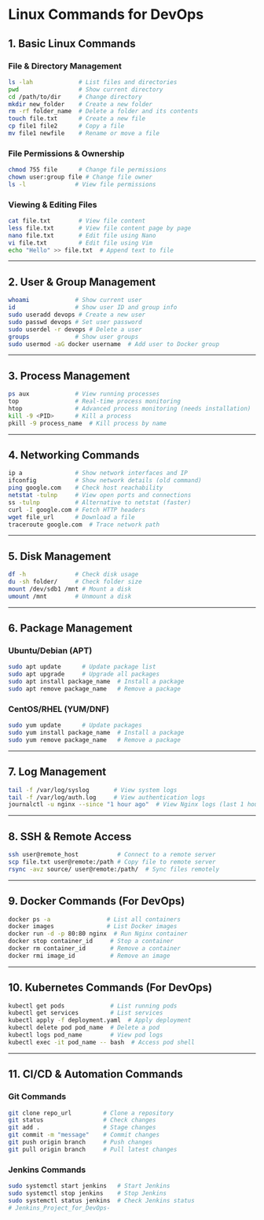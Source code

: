 # Linux Commands for DevOps

## 1. Basic Linux Commands

### **File & Directory Management**
```bash
ls -lah             # List files and directories
pwd                 # Show current directory
cd /path/to/dir     # Change directory
mkdir new_folder    # Create a new folder
rm -rf folder_name  # Delete a folder and its contents
touch file.txt      # Create a new file
cp file1 file2      # Copy a file
mv file1 newfile    # Rename or move a file
```

### **File Permissions & Ownership**
```bash
chmod 755 file      # Change file permissions
chown user:group file # Change file owner
ls -l              # View file permissions
```

### **Viewing & Editing Files**
```bash
cat file.txt        # View file content
less file.txt       # View file content page by page
nano file.txt       # Edit file using Nano
vi file.txt         # Edit file using Vim
echo "Hello" >> file.txt  # Append text to file
```

---

## 2. User & Group Management
```bash
whoami             # Show current user
id                 # Show user ID and group info
sudo useradd devops # Create a new user
sudo passwd devops # Set user password
sudo userdel -r devops # Delete a user
groups             # Show user groups
sudo usermod -aG docker username  # Add user to Docker group
```

---

## 3. Process Management
```bash
ps aux             # View running processes
top                # Real-time process monitoring
htop               # Advanced process monitoring (needs installation)
kill -9 <PID>      # Kill a process
pkill -9 process_name  # Kill process by name
```

---

## 4. Networking Commands
```bash
ip a               # Show network interfaces and IP
ifconfig           # Show network details (old command)
ping google.com    # Check host reachability
netstat -tulnp     # View open ports and connections
ss -tulnp          # Alternative to netstat (faster)
curl -I google.com # Fetch HTTP headers
wget file_url      # Download a file
traceroute google.com  # Trace network path
```

---

## 5. Disk Management
```bash
df -h              # Check disk usage
du -sh folder/     # Check folder size
mount /dev/sdb1 /mnt # Mount a disk
umount /mnt        # Unmount a disk
```

---

## 6. Package Management

### **Ubuntu/Debian (APT)**
```bash
sudo apt update      # Update package list
sudo apt upgrade     # Upgrade all packages
sudo apt install package_name  # Install a package
sudo apt remove package_name   # Remove a package
```

### **CentOS/RHEL (YUM/DNF)**
```bash
sudo yum update      # Update packages
sudo yum install package_name  # Install a package
sudo yum remove package_name   # Remove a package
```

---

## 7. Log Management
```bash
tail -f /var/log/syslog       # View system logs
tail -f /var/log/auth.log     # View authentication logs
journalctl -u nginx --since "1 hour ago"  # View Nginx logs (last 1 hour)
```

---

## 8. SSH & Remote Access
```bash
ssh user@remote_host           # Connect to a remote server
scp file.txt user@remote:/path # Copy file to remote server
rsync -avz source/ user@remote:/path/  # Sync files remotely
```

---

## 9. Docker Commands (For DevOps)
```bash
docker ps -a                # List all containers
docker images               # List Docker images
docker run -d -p 80:80 nginx  # Run Nginx container
docker stop container_id     # Stop a container
docker rm container_id       # Remove a container
docker rmi image_id          # Remove an image
```

---

## 10. Kubernetes Commands (For DevOps)
```bash
kubectl get pods             # List running pods
kubectl get services         # List services
kubectl apply -f deployment.yaml  # Apply deployment
kubectl delete pod pod_name  # Delete a pod
kubectl logs pod_name        # View pod logs
kubectl exec -it pod_name -- bash  # Access pod shell
```

---

## 11. CI/CD & Automation Commands

### **Git Commands**
```bash
git clone repo_url         # Clone a repository
git status                 # Check changes
git add .                  # Stage changes
git commit -m "message"    # Commit changes
git push origin branch     # Push changes
git pull origin branch     # Pull latest changes
```

### **Jenkins Commands**
```bash
sudo systemctl start jenkins   # Start Jenkins
sudo systemctl stop jenkins    # Stop Jenkins
sudo systemctl status jenkins  # Check Jenkins status
# Jenkins_Project_for_DevOps-
